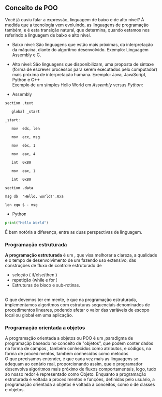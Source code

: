 ## Conceito de POO

Você já ouviu falar a expressão, linguagem de baixo e de alto nível?
À medida que a tecnologia vem evoluindo, as linguagens de programação também, e é esta transição natural, que determina, quando estamos nos referindo a linguagem de baixo e alto nível.<br>

* Baixo nível: São linguagens que estão mais próximas, da interpretação da máquina, diante do algoritmo desenvolvido. Exemplo: Linguagem Assembly e C.<br>
* Alto nível: São linguagens que disponibilizam, uma proposta de sintaxe (forma de escrever processos para serem executados pelo computador) mais próxima de interpretação humana. Exemplo: Java, JavaScript, Python e C++<br>
Exemplo de um simples Hello World em *Assembly* versus *Python*:

*  Assembly
~~~~assembly
section	.text
​
   global _start   
​
_start: 
​
   mov	edx, len  
​
   mov	ecx, msg  
​
   mov	ebx, 1 
​
   mov	eax, 4  
​
   int	0x80   
​
   mov	eax, 1 
​
   int	0x80   
​
section	.data
​
msg	db	'Hello, world!',0xa
​
len	equ	$ - msg
~~~~

*   Python

~~~~python
print("Hello World")
~~~~

É bem notória a diferença, entre as duas perspectivas de linguagem.

### Programação estruturada

**A programação estruturada** é um , que visa melhorar a clareza, a qualidade e o tempo de desenvolvimento de um  fazendo uso extensivo, das construções de fluxo de controle estruturado de
 * seleção ( if/else/then ) 
 * repetição (while e for )
 * Estruturas de bloco e sub-rotinas.
 <br>
O que devemos ter em mente, é que na programação estruturada, implementamos algoritmos com estruturas sequenciais denominados de procedimentos lineares, podendo afetar o valor das variáveis de escopo local ou global em uma aplicação.

### Programação orientada a objetos

A programação orientada a objetos ou
POO é um ,paradigma de programaçãp baseado no conceito de "objetos", que podem conter  dados na forma de campos , também conhecidos como atributos, e códigos, na forma de procedimentos, também conhecidos como metodos.<br>
O que precisamos entender, é que cada vez mais as linguagens se adequam ao cenário real, proporcionando assim, que o programador desenvolva algoritmos mais próximo de fluxos comportamentais, logo, tudo ao nosso redor é representado como Objeto.
Enquanto a programação estruturada é voltada a procedimentos e funções, definidas pelo usuário, a programação orientada a objetos é voltada a conceitos, como o de classes e objetos.